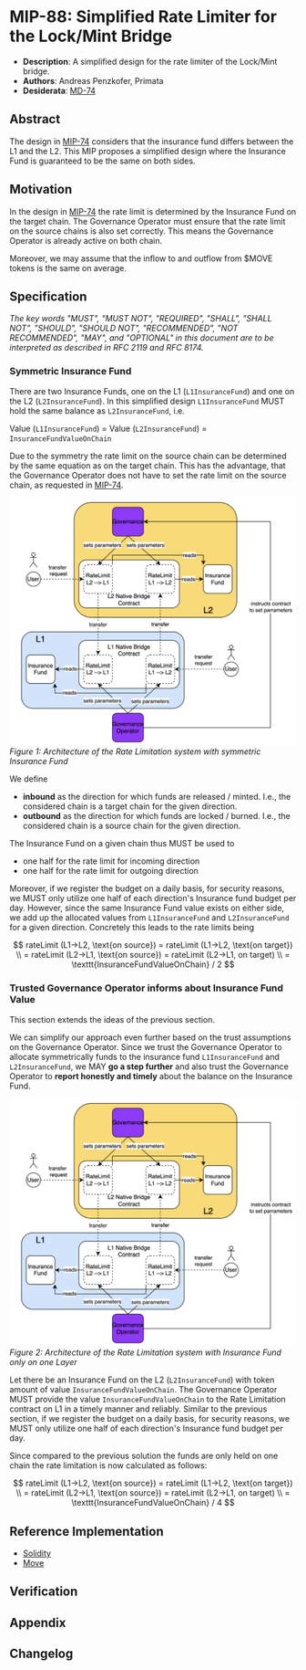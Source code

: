 # MIP-88: Simplified Rate Limiter for the Lock/Mint Bridge

- **Description**: A simplified design for the rate limiter of the Lock/Mint bridge.
- **Authors**: Andreas Penzkofer, Primata
- **Desiderata**: [MD-74](https://github.com/movementlabsxyz/MIP/pull/74/files/MD/md-74/README.md)

## Abstract

The design in [MIP-74](https://github.com/movementlabsxyz/MIP/pull/74) considers that the insurance fund differs between the L1 and the L2. This MIP proposes a simplified design where the Insurance Fund is guaranteed to be the same on both sides.

## Motivation

In the design in [MIP-74](https://github.com/movementlabsxyz/MIP/pull/74) the rate limit is determined by the Insurance Fund on the target chain. The Governance Operator must ensure that the rate limit on the source chains is also set correctly. This means the Governance Operator is already active on both chain.

Moreover, we may assume that the inflow to and outflow from \$MOVE tokens is the same on average.

## Specification

_The key words "MUST", "MUST NOT", "REQUIRED", "SHALL", "SHALL NOT", "SHOULD", "SHOULD NOT", "RECOMMENDED", "NOT RECOMMENDED", "MAY", and "OPTIONAL" in this document are to be interpreted as described in RFC 2119 and RFC 8174._

### Symmetric Insurance Fund

There are two Insurance Funds, one on the L1 (`L1InsuranceFund`) and one on the L2 (`L2InsuranceFund`). In this simplified design `L1InsuranceFund` MUST hold the same balance as `L2InsuranceFund`, i.e. 

Value (`L1InsuranceFund`) = Value (`L2InsuranceFund`) = `InsuranceFundValueOnChain`

Due to the symmetry the rate limit on the source chain can be determined by the same equation as on the target chain. This has the advantage, that the Governance Operator does not have to set the rate limit on the source chain, as requested in [MIP-74](https://github.com/movementlabsxyz/MIP/pull/74).

![alt text](overview.png)
_Figure 1: Architecture of the Rate Limitation system with symmetric Insurance Fund_

We define

- **inbound** as the direction for which funds are released / minted. I.e., the considered chain is a target chain for the given direction.
- **outbound** as the direction for which funds are locked / burned. I.e., the considered chain is a source chain for the given direction.

The Insurance Fund on a given chain thus MUST be used to

- one half for the rate limit for incoming direction
- one half for the rate limit for outgoing direction

Moreover, if we register the budget on a daily basis, for security reasons, we MUST only utilize one half of each direction's Insurance fund budget per day. However, since the same Insurance Fund value exists on either side, we add up the allocated values from `L1InsuranceFund` and `L2InsuranceFund` for a given direction. Concretely this leads to the rate limits being

$$
rateLimit (L1→L2, \text{on source}) = rateLimit (L1→L2, \text{on target}) \\
= rateLimit (L2→L1, \text{on source}) = rateLimit (L2→L1, on target) \\
= \texttt{InsuranceFundValueOnChain} / 2
$$

### Trusted Governance Operator informs about Insurance Fund Value

This section extends the ideas of the previous section.

We can simplify our approach even further based on the trust assumptions on the Governance Operator. Since we trust the Governance Operator to allocate symmetrically funds to the insurance fund `L1InsuranceFund` and `L2InsuranceFund`, we MAY **go a step further** and also trust the Governance Operator to **report honestly and timely** about the balance on the Insurance Fund.

![alt text](overview.png)
_Figure 2: Architecture of the Rate Limitation system with Insurance Fund only on one Layer_

Let there be an Insurance Fund on the L2 (`L2InsuranceFund`) with token amount of value `InsuranceFundValueOnChain`. The Governance Operator MUST provide the value `InsuranceFundValueOnChain` to the Rate Limitation contract on L1 in a timely manner and reliably. Similar to the previous section, if we register the budget on a daily basis, for security reasons, we MUST only utilize one half of each direction's Insurance fund budget per day.

Since compared to the previous solution the funds are only held on one chain the rate limitation is now calculated as follows:

$$
rateLimit (L1→L2, \text{on source}) = rateLimit (L1→L2, \text{on target}) \\
= rateLimit (L2→L1, \text{on source}) = rateLimit (L2→L1, on target) \\
= \texttt{InsuranceFundValueOnChain} / 4
$$

## Reference Implementation

- [Solidity](https://github.com/movementlabsxyz/movement/pull/992)
- [Move](https://github.com/movementlabsxyz/aptos-core/pull/113)

## Verification

## Appendix

## Changelog
